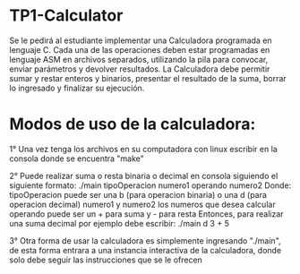 # TP1-Calculator
Se le pedirá al estudiante implementar una Calculadora programada en lenguaje C. Cada una de las operaciones deben estar programadas en lenguaje ASM en archivos separados, utilizando la pila para convocar, enviar parámetros y devolver resultados. La Calculadora debe permitir sumar y restar enteros y binarios, presentar el resultado de la suma, borrar lo ingresado y finalizar su ejecución.

# Modos de uso de la calculadora:

1°  Una vez tenga los archivos en su computadora con linux escribir en la consola donde se encuentra "make"

2°  Puede realizar suma o resta binaria o decimal en consola siguiendo el siguiente formato:
                        ./main tipoOperacion numero1 operando numero2
    Donde: tipoOperacion puede ser una b (para operacion binaria) o una d (para operacion decimal)
           numero1 y numero2 los numeros que desea calcular
           operando puede ser un + para suma y - para resta
    Entonces, para realizar una suma decimal por ejemplo debe escribir: ./main d 3 + 5

3°  Otra forma de usar la calculadora es simplemente ingresando "./main", de esta forma entrara a una instancia interactiva de la calculadora, donde solo debe seguir las               instrucciones que se le ofrecen  
